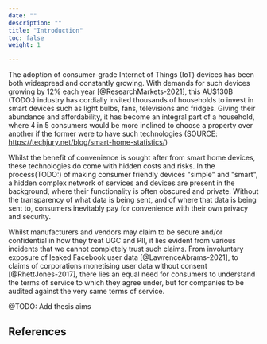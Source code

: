 ```yaml
---
date: ""
description: ""
title: "Introduction"
toc: false
weight: 1

---
```


The adoption of consumer-grade Internet of Things (IoT) devices has been both widespread and constantly growing. With demands for such devices growing by 12% each year [@ResearchMarkets-2021], this AU$130B (TODO:) industry has cordially invited thousands of households to invest in smart devices such as light bulbs, fans, televisions and fridges. Giving their abundance and affordability, it has become an integral part of a household, where 4 in 5 consumers would be more inclined to choose a property over another if the former were to have such technologies (SOURCE: https://techjury.net/blog/smart-home-statistics/)



Whilst the benefit of convenience is sought after from smart home devices, these technologies do come with hidden costs and risks. In the process(TODO:) of making consumer friendly devices "simple" and "smart", a hidden complex network of services and devices are present in the background, where their functionality is often obscured and private. Without the transparency of what data is being sent, and of where that data is being sent to, consumers inevitably pay for convenience with their own privacy and security.

Whilst manufacturers and vendors may claim to be secure and/or confidential in how they treat UGC and PII, it lies evident from various incidents that we cannot completely trust such claims.
From involuntary exposure of leaked Facebook user data [@LawrenceAbrams-2021], to claims of corporations monetising user data without consent [@RhettJones-2017], there lies an equal need for consumers to understand the terms of service to which they agree under, but for companies to be audited against the very same terms of service.


@TODO: Add thesis aims

## References